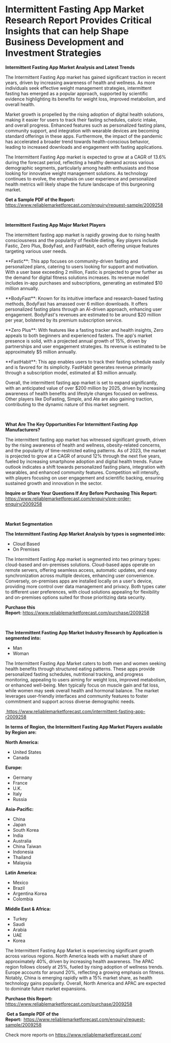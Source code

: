 <p><h1>Intermittent Fasting App Market Research Report Provides Critical Insights that can help Shape Business Development and Investment Strategies</h1></p><p><strong>Intermittent Fasting App Market Analysis and Latest Trends</strong></p>
<p><p>The Intermittent Fasting App market has gained significant traction in recent years, driven by increasing awareness of health and wellness. As more individuals seek effective weight management strategies, intermittent fasting has emerged as a popular approach, supported by scientific evidence highlighting its benefits for weight loss, improved metabolism, and overall health.</p><p>Market growth is propelled by the rising adoption of digital health solutions, making it easier for users to track their fasting schedules, caloric intake, and overall progress. Enhanced features such as personalized fasting plans, community support, and integration with wearable devices are becoming standard offerings in these apps. Furthermore, the impact of the pandemic has accelerated a broader trend towards health-conscious behavior, leading to increased downloads and engagement with fasting applications.</p><p>The Intermittent Fasting App market is expected to grow at a CAGR of 13.6% during the forecast period, reflecting a healthy demand across various demographic segments, particularly among health enthusiasts and those looking for innovative weight management solutions. As technology continues to evolve, the emphasis on user experience and personalized health metrics will likely shape the future landscape of this burgeoning market.</p></p>
<p><strong>Get a Sample PDF of the Report:&nbsp;</strong> <a href="https://www.reliablemarketforecast.com/enquiry/request-sample/2009258?utm_campaign=1134&utm_medium=2&utm_source=Github&utm_content=ia&utm_term=16012025&utm_id=intermittent-fasting-app">https://www.reliablemarketforecast.com/enquiry/request-sample/2009258</a></p>
<p>&nbsp;</p>
<p><strong>Intermittent Fasting App Major Market Players</strong></p>
<p><p>The intermittent fasting app market is rapidly growing due to rising health consciousness and the popularity of flexible dieting. Key players include Fastic, Zero Plus, BodyFast, and FastHabit, each offering unique features targeting various user needs.</p><p>**Fastic**: This app focuses on community-driven fasting and personalized plans, catering to users looking for support and motivation. With a user base exceeding 2 million, Fastic is projected to grow further as the demand for digital fitness solutions increases. Its revenue model includes in-app purchases and subscriptions, generating an estimated $10 million annually.</p><p>**BodyFast**: Known for its intuitive interface and research-based fasting methods, BodyFast has amassed over 6 million downloads. It offers personalized fasting plans through an AI-driven approach, enhancing user engagement. BodyFast's revenues are estimated to be around $20 million per year, bolstered by its premium subscription service.</p><p>**Zero Plus**: With features like a fasting tracker and health insights, Zero appeals to both beginners and experienced fasters. The app's market presence is solid, with a projected annual growth of 15%, driven by partnerships and user engagement strategies. Its revenue is estimated to be approximately $5 million annually.</p><p>**FastHabit**: This app enables users to track their fasting schedule easily and is favored for its simplicity. FastHabit generates revenue primarily through a subscription model, estimated at $3 million annually.</p><p>Overall, the intermittent fasting app market is set to expand significantly, with an anticipated value of over $200 million by 2025, driven by increasing awareness of health benefits and lifestyle changes focused on wellness. Other players like DoFasting, Simple, and Ate are also gaining traction, contributing to the dynamic nature of this market segment.</p></p>
<p>&nbsp;</p>
<p><strong>What Are The Key Opportunities For Intermittent Fasting App Manufacturers?</strong></p>
<p><p>The intermittent fasting app market has witnessed significant growth, driven by the rising awareness of health and wellness, obesity-related concerns, and the popularity of time-restricted eating patterns. As of 2023, the market is projected to grow at a CAGR of around 12% through the next five years, fueled by increasing smartphone adoption and digital health trends. Future outlook indicates a shift towards personalized fasting plans, integration with wearables, and enhanced community features. Competition will intensify, with players focusing on user engagement and scientific backing, ensuring sustained growth and innovation in the sector.</p></p>
<p><strong>Inquire or Share Your Questions If Any Before Purchasing This Report:</strong> <a href="https://www.reliablemarketforecast.com/enquiry/pre-order-enquiry/2009258?utm_campaign=1134&utm_medium=2&utm_source=Github&utm_content=ia&utm_term=16012025&utm_id=intermittent-fasting-app">https://www.reliablemarketforecast.com/enquiry/pre-order-enquiry/2009258</a></p>
<p>&nbsp;</p>
<p><strong>Market Segmentation</strong></p>
<p><strong>The Intermittent Fasting App Market Analysis by types is segmented into:</strong></p>
<p><ul><li>Cloud Based</li><li>On Premises</li></ul></p>
<p><p>The Intermittent Fasting App market is segmented into two primary types: cloud-based and on-premises solutions. Cloud-based apps operate on remote servers, offering seamless access, automatic updates, and easy synchronization across multiple devices, enhancing user convenience. Conversely, on-premises apps are installed locally on a user's device, providing more control over data management and privacy. Both types cater to different user preferences, with cloud solutions appealing for flexibility and on-premises options suited for those prioritizing data security.</p></p>
<p><strong>Purchase this Report:&nbsp;</strong><a href="https://www.reliablemarketforecast.com/purchase/2009258?utm_campaign=1134&utm_medium=2&utm_source=Github&utm_content=ia&utm_term=16012025&utm_id=intermittent-fasting-app">https://www.reliablemarketforecast.com/purchase/2009258</a></p>
<p>&nbsp;</p>
<p><strong>The Intermittent Fasting App Market Industry Research by Application is segmented into:</strong></p>
<p><ul><li>Man</li><li>Woman</li></ul></p>
<p><p>The Intermittent Fasting App Market caters to both men and women seeking health benefits through structured eating patterns. These apps provide personalized fasting schedules, nutritional tracking, and progress monitoring, appealing to users aiming for weight loss, improved metabolism, or enhanced well-being. Men typically focus on muscle gain and fat loss, while women may seek overall health and hormonal balance. The market leverages user-friendly interfaces and community features to foster commitment and support across diverse demographic needs.</p></p>
<p><a href="https://www.reliablemarketforecast.com/intermittent-fasting-app-r2009258?utm_campaign=1134&utm_medium=2&utm_source=Github&utm_content=ia&utm_term=16012025&utm_id=intermittent-fasting-app">&nbsp;https://www.reliablemarketforecast.com/intermittent-fasting-app-r2009258</a></p>
<p><strong>In terms of Region, the Intermittent Fasting App Market Players available by Region are:</strong></p>
<p>
    <p> <strong> North America: </strong>
        <ul>
            <li>United States</li>
            <li>Canada</li>
        </ul>
        </p> 
    <p> <strong> Europe: </strong>
        <ul>
            <li>Germany</li>
            <li>France</li>
            <li>U.K.</li>
            <li>Italy</li>
            <li>Russia</li>
        </ul>
        </p> 
    <p> <strong> Asia-Pacific: </strong>
        <ul>
            <li>China</li>
            <li>Japan</li>
            <li>South Korea</li>
            <li>India</li>
            <li>Australia</li>
            <li>China Taiwan</li>
            <li>Indonesia</li>
            <li>Thailand</li>
            <li>Malaysia</li>
        </ul>
        </p> 
    <p> <strong> Latin America: </strong>
        <ul>
            <li>Mexico</li>
            <li>Brazil</li>
            <li>Argentina Korea</li>
            <li>Colombia</li>
        </ul>
        </p> 
    <p> <strong> Middle East & Africa: </strong>
        <ul>
            <li>Turkey</li>
            <li>Saudi</li>
            <li>Arabia</li>
            <li>UAE</li>
            <li>Korea</li>
        </ul>
    </p>
    </p>
<p><p>The Intermittent Fasting App Market is experiencing significant growth across various regions. North America leads with a market share of approximately 40%, driven by increasing health awareness. The APAC region follows closely at 25%, fueled by rising adoption of wellness trends. Europe accounts for around 20%, reflecting a growing emphasis on fitness. Notably, China is emerging rapidly with a 15% market share, as health technology gains popularity. Overall, North America and APAC are expected to dominate future market expansions.</p></p>
<p><strong>Purchase this Report: </strong><a href="https://www.reliablemarketforecast.com/purchase/2009258?utm_campaign=1134&utm_medium=2&utm_source=Github&utm_content=ia&utm_term=16012025&utm_id=intermittent-fasting-app">https://www.reliablemarketforecast.com/purchase/2009258</a></p>
<p>&nbsp;<strong>Get a Sample PDF of the Report:&nbsp;&nbsp;</strong><a href="https://www.reliablemarketforecast.com/enquiry/request-sample/2009258?utm_campaign=1134&utm_medium=2&utm_source=Github&utm_content=ia&utm_term=16012025&utm_id=intermittent-fasting-app">https://www.reliablemarketforecast.com/enquiry/request-sample/2009258</a></p>
<p><strong></strong></p>
<p>Check more reports on <a href="https://www.reliablemarketforecast.com/?utm_campaign=1134&utm_medium=2&utm_source=Github&utm_content=ia&utm_term=16012025&utm_id=intermittent-fasting-app">https://www.reliablemarketforecast.com/</a></p>